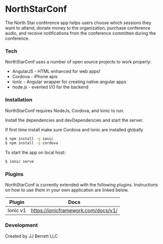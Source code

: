 # NorthStarConf

The North Star conference app helps users choose which sessions they want to attend, donate money to the organization, purchase conference audio, and receive notifications from the conference committee during the conference.
### Tech

NorthStarConf uses a number of open source projects to work properly:

* AngularJS - HTML enhanced for web apps!
* Cordova - iPhone apis
* Ionic - Angular wrapper for creating native angular apps
* node.js - evented I/O for the backend

### Installation

NorthStarConf requires NodeJs, Cordova, and Ionic to run.

Install the dependencies and devDependencies and start the server.

If first time install make sure Cordova and Ionic are installed globally

```sh
$ npm install -g ionic
$ npm install -g cordova
```
To start the app on local host:

```sh
$ ionic serve
```

### Plugins

NorthStarConf is currently extended with the following plugins. Instructions on how to use them in your own application are linked below.

| Plugin | Docs |
| ------ | ------ |
| Ionic v1 | https://ionicframework.com/docs/v1/ |

### Development
Created by JJ Berrett LLC
